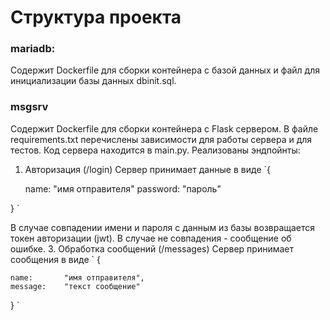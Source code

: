 # Структура проекта

### mariadb:
Содержит Dockerfile для сборки контейнера с базой данных и файл для инициализации базы данных dbinit.sql.

### msgsrv
Содержит Dockerfile для сборки контейнера с Flask сервером.
В файле requirements.txt перечислены зависимости для работы сервера и для тестов. 
Код сервера находится в main.py. Реализованы эндпойнты:
1. Авторизация (/login)
Сервер принимает данные в виде
`{

    name: "имя отправителя"
    password: "пароль"
    
} `

В случае совпадении имени и пароля с данным из базы возвращается токен авторизации (jwt).
В случае не совпадения - сообщение об ошибке.
3. Обработка сообщений (/messages)
Сервер принимает сообщения в виде
`
{
    
    name:       "имя отправителя",
    message:    "текст сообщение"
}
`
